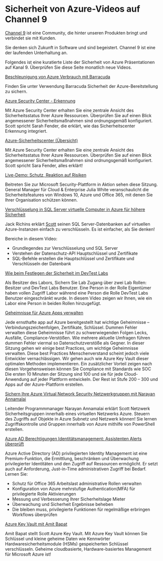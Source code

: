 <properties
   pageTitle="Sicherheit von Azure-Videos auf Channel 9 | Microsoft Azure"
   description="Der Artikel listet kuratierte Sicherheit von Azure Präsentationen auf Kanal 9. Channel 9 ist eine Community, die Personen, die unsere Produkte mit hinter unseren Produkten verbindet."
   services="security"
   documentationCenter="na"
   authors="TomShinder"
   manager="MBaldwin"
   editor="TomSh"/>

<tags
   ms.service="security"
   ms.devlang="na"
   ms.topic="article"
   ms.tgt_pltfrm="na"
   ms.workload="na"
   ms.date="08/09/2016"
   ms.author="terrylan"/>

# <a name="azure-security-videos-on-channel-9"></a>Sicherheit von Azure-Videos auf Channel 9

[Channel 9](https://channel9.msdn.com/) ist eine Community, die hinter unseren Produkten bringt und verbindet sie mit Kunden.

Sie denken sich Zukunft in Software und sind begeistert. Channel 9 ist eine der laufenden Unterhaltung an.

Folgendes ist eine kuratierte Liste der Sicherheit von Azure Präsentationen auf Kanal 9. Überprüfen Sie diese Seite monatlich neue Videos.

[Beschleunigung von Azure Verbrauch mit Barracuda](https://channel9.msdn.com/events/Microsoft-Azure-Marketplace-ISV-Solutions-Webinar-Series/Webinar-1-Accelerating-Azure-Consumption-with-Barracuda-Security/Webinar-1-Accelerating-Azure-Consumption-with-Barracuda-Security)

Finden Sie unter Verwendung Barracuda Sicherheit der Azure-Bereitstellung zu sichern.

[Azure Security Center - Erkennung](https://channel9.msdn.com/Shows/Azure-Friday/Azure-Security-Center-Threat-Detection)

Mit Azure Security Center erhalten Sie eine zentrale Ansicht des Sicherheitsstatus Ihrer Azure Ressourcen. Überprüfen Sie auf einen Blick angemessener Sicherheitsmaßnahmen sind ordnungsgemäß konfiguriert. Scott spricht Sarah Fender, die erklärt, wie das Sicherheitscenter Erkennung integriert.

[Azure-Sicherheitscenter (Übersicht)](https://channel9.msdn.com/Shows/Azure-Friday/Azure-Security-Center-Overview)

Mit Azure Security Center erhalten Sie eine zentrale Ansicht des Sicherheitsstatus Ihrer Azure Ressourcen. Überprüfen Sie auf einen Blick angemessener Sicherheitsmaßnahmen sind ordnungsgemäß konfiguriert. Scott spricht Sara Fender, alles erklärt!

[Live-Demo: Schutz, Reaktion auf Risiken](https://channel9.msdn.com/events/Virtual-Security-Summit/Virtual-Security-Summit-2016/Live-Demo-Protecting-against-Detecting-and-Responding-to-Threats)

Beitreten Sie zur Microsoft Security-Plattform in Aktion sehen diese Sitzung. General Manager für Cloud & Enterprise Julia White veranschaulicht die Sicherheitsfeatures von Windows 10, Azure und Office 365, mit denen Sie Ihrer Organisation schützen können.

[Verschlüsselung in SQL Server virtuelle Computer in Azure für höhere Sicherheit](https://channel9.msdn.com/Shows/Azure-Friday/Encryption-in-SQL-Azure-for-better-security)

Jack Richins erklärt [Scott](https://channel9.msdn.com/Niners/Glucose) seinen SQL Server-Datenbanken auf virtuellen Azure-Instanzen einfach zu verschlüsseln. Es ist einfacher, als Sie denken!

Bereiche in diesem Video:

- Grundlegendes zur Verschlüsselung und SQL Server
- Verstehen der Datenschutz-API Hauptschlüssel und Zertifikate
- SQL-Befehle erstellen die Hauptschlüssel und Zertifikate und Verschlüsseln der Datenbank

[Wie beim Festlegen der Sicherheit im DevTest Labs](https://channel9.msdn.com/Blogs/Windows-Azure/How-to-set-security-in-your-DevTest-Lab)

Als Besitzer des Labors, Sichern Sie Lab Zugang über zwei Lab Rollen: Besitzer und DevTest Labs Benutzer. Eine Person in der Rolle Eigentümer haben vollen Zugriff Labor während eine Person die Rolle DevTest Labs Benutzer eingeschränkt wurde. In diesem Video zeigen wir Ihnen, wie ein Labor eine Person in beiden Rollen hinzugefügt.

[Geheimnisse für Azure Apps verwalten](https://channel9.msdn.com/events/Build/2016/P456)

Jede ernsthafte app auf Azure bereitgestellt hat wichtige Geheimnisse – Verbindungszeichenfolgen, Zertifikate, Schlüssel. Dummen Fehler verwalten diese Geheimnisse führt zu schwerwiegenden Folgen Lecks, Ausfälle, Compliance-Verstößen. Wie mehrere aktuelle Umfragen führen dummen Fehler viermal so Datenschutzverstöße als Gegner. In dieser Sitzung gehen wir einige best Practices, um wichtige Geheimnisse verwalten. Diese best Practices Menschenverstand scheint jedoch viele Entwickler vernachlässigen. Wir gehen auch wie Azure Key Vault dieser optimalen Methoden implementieren. Ein zusätzlicher Vorteil zeigen nach diesen Vorgehensweisen können Sie Compliance mit Standards wie SOC Die ersten 10 Minuten der Sitzung sind 100 und sie für jede Cloud-Anwendung auf jeder Plattform entwickeln. Der Rest ist Stufe 200 – 300 und Apps auf der Azure-Plattform erstellen.

[Sichern Ihre Azure Virtual Network Security Netzwerkgruppen mit Narayan Annamalai](https://channel9.msdn.com/Shows/Azure-Friday/Sucruing-your-Azure-Virtual-Network-using-Network-ACLs-with-Narayan-Annamalai)

Leitender Programmmanager Narayan Annamalai erklärt Scott Netzwerk Sicherheitsgruppen innerhalb eines virtuellen Netzwerks Azure. Steuern des Zugriffs auf Objekte in Azure Subnetz und Netzwerk können! Sie lernen Zugriffskontrolle und Gruppen innerhalb von Azure mithilfe von PowerShell erstellen.

[Azure AD Berechtigungen Identitätsmanagement: Assistenten Alerts überprüft](https://channel9.msdn.com/Series/Azure-Active-Directory-Videos-Demos/Azure-AD-Privileged-Identity-Management-Security-Wizard-Alerts-Reviews)

Azure Active Directory (AD) privilegierten Identity Management ist eine Premium-Funktion, die Ermittlung, beschränken und Überwachung privilegierter Identitäten und den Zugriff auf Ressourcen ermöglicht. Er setzt auch auf Anforderung, Just-in-Time administrativen Zugriff bei Bedarf. Lernen Sie:

- Schutz für Office 365 Arbeitslast administrative Rollen verwalten
- Konfiguration von Azure mehrstufige Authentication(MFA) für privilegierte Rolle Aktivierungen
- Messung und Verbesserung Ihrer Sicherheitslage Mieter
- Überwachung und Sicherheit Ergebnisse beheben
- Die bleiben muss, privilegierte Funktionen für regelmäßige erbringen Workflows überprüfen

[Azure Key Vault mit Amit Bapat](https://channel9.msdn.com/Shows/Azure-Friday/Azure-Key-Vault-with-Amit-Bapat)

Amit Bapat stellt Scott Azure Key Vault. Mit Azure Key Vault können Sie Schlüssel und kleine geheime Daten wie Kennwörter Hardwaresicherheitsmodule (HSMs) gespeicherten Schlüssel verschlüsseln. Geheime cloudbasierte, Hardware-basiertes Management für Microsoft Azure ist!
